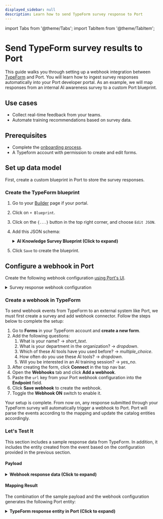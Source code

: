 ```yaml
---
displayed_sidebar: null
description: Learn how to send TypeForm survey response to Port
---
```


import Tabs from '@theme/Tabs';
import TabItem from '@theme/TabItem';

# Send TypeForm survey results to Port

This guide walks you through setting up a webhook integration between [TypeForm](https://www.typeform.com/) and Port. You will learn how to ingest survey responses automatically into your Port developer portal. As an example, we will map responses from an internal AI awareness survey to a custom Port blueprint.

## Use cases
- Collect real-time feedback from your teams.
- Automate training recommendations based on survey data.


## Prerequisites

- Complete the [onboarding process](/getting-started/overview).
- A Typeform account with permission to create and edit forms.


## Set up data model

First, create a custom blueprint in Port to store the survey responses.

### Create the TypeForm blueprint

1. Go to your [Builder](https://app.getport.io/settings/data-model) page if your portal.
2. Click on `+ Blueprint`.
3. Click on the `{...}` button in the top right corner, and choose `Edit JSON`.
4. Add this JSON schema:

    <details>
    <summary><b>AI Knowledge Survey Blueprint (Click to expand)</b></summary>

    ```json showLineNumbers
    {
      "identifier": "ai_knowledge_survey",
      "description": "Survey to measure the AI knowledge and awareness of developers",
      "title": "AI Knowledge Survey",
      "icon": "AI",
      "schema": {
        "properties": {
          "developer_name": {
            "type": "string",
            "title": "Developer Name"
          },
          "department": {
            "icon": "DefaultProperty",
            "title": "Department",
            "type": "string",
            "enum": [
              "Tech",
              "Customer Support",
              "Management",
              "Product",
              "Sales and Marketing"
            ],
            "enumColors": {
              "Tech": "lightGray",
              "Customer Support": "lightGray",
              "Management": "lightGray",
              "Product": "lightGray",
              "Sales and Marketing": "lightGray"
            }
          },
          "ai_tools": {
            "icon": "DefaultProperty",
            "title": "AI Tools",
            "type": "string",
            "enum": [
              "ChatGPT",
              "Copilot",
              "Gemini",
              "DeepSeek",
              "Cursor"
            ],
            "enumColors": {
              "ChatGPT": "lightGray",
              "Copilot": "lightGray",
              "Gemini": "lightGray",
              "DeepSeek": "lightGray",
              "Cursor": "lightGray"
            }
          },
          "ai_usage": {
            "icon": "DefaultProperty",
            "title": "AI Usage",
            "type": "string",
            "enum": [
              "Daily",
              "Weekly",
              "Monthly",
              "Rarely",
              "Never"
            ],
            "enumColors": {
              "Daily": "lightGray",
              "Weekly": "lightGray",
              "Monthly": "lightGray",
              "Rarely": "lightGray",
              "Never": "lightGray"
            }
          },
          "training": {
            "type": "boolean",
            "title": "Training"
          }
        },
        "required": []
      },
      "mirrorProperties": {},
      "calculationProperties": {},
      "aggregationProperties": {},
      "relations": {}
    }
    ```
    </details>

5. Click `Save` to create the blueprint.


## Configure a webhook in Port

Create the following webhook configuration [using Port's UI](/build-your-software-catalog/custom-integration/webhook/?operation=ui#configuring-webhook-endpoints).

<details>

<summary>Survey response webhook configuration</summary>

1. **Basic details** tab - fill the following details:
   1. Title : `AI Knowledge Survey Mapper`.
   2. Identifier : `ai_knowledge_survey_mapper`.
   3. Description : `A webhook configuration to map TypeForm responses to Port entities`.
   4. Icon : `AI`.
2. **Integration configuration** tab - fill the following JQ mapping:
  ```json showLineNumbers
  [
    {
      "blueprint": "ai_knowledge_survey",
      "operation": "create",
      "filter": "true",
      "entity": {
        "identifier": ".body.event_id",
        "title": ".body.form_response.answers[0].text",
        "properties": {
          "developer_name": ".body.form_response.answers[0].text",
          "department": ".body.form_response.answers[1].choice.label",
          "ai_tools": ".body.form_response.answers[2].choice.label",
          "ai_usage": ".body.form_response.answers[3].choice.label",
          "training": ".body.form_response.answers[4].boolean"
        }
      }
    }
  ]

  ```

3. Click **Save** at the bottom of the page.

</details>


### Create a webhook in TypeForm

To send webhook events from TypeForm to an external system like Port, we must first create a survey and add webhook connector. Follow the steps below to complete the setup:

1. Go to **Forms** in your TypeForm account and **create a new form**.
2. Add the following questions:
    1. What is your name? -> _short_text_.
    2. What is your department in the organization? -> _dropdown_.
    3. Which of these AI tools have you used before? -> _multiple_choice_.
    4. How often do you use these AI tools? -> _dropdown_.
    5. Will you be interested in an AI training session? -> _yes_no_.
3. After creating the form, click **Connect** in the top nav bar.
4. Open the **Webhooks** tab and click **Add a webhook**.
5. Paste the `url` key from your Port webhook configuration into the **Endpoint** field.
6. Click **Save webhook** to create the webhook.
7. Toggle the **Webhook ON** switch to enable it.

Your setup is complete. From now on, any response submitted through your TypeForm survey will automatically trigger a webhook to Port. Port will parse the events according to the mapping and update the catalog entities accordingly.

### Let's Test It

This section includes a sample response data from TypeForm. In addition, it includes the entity created from the event based on the configuration provided in the previous section.

#### Payload

<details>
<summary><b>Webhook response data (Click to expand)</b></summary>

```json showLineNumbers
{
  "body": {
    "event_id": "01JWEMAENP1BC8TJFAHZG9QNB1",
    "event_type": "form_response",
    "form_response": {
      "form_id": "S0HZ6V5J",
      "token": "0f1rjywno369yj0f1rrb104rih4b4ja0",
      "landed_at": "2025-05-29T18:19:03Z",
      "submitted_at": "2025-05-29T18:19:25Z",
      "definition": {
        "id": "S0HZ6V5J",
        "title": "spending behavior",
        "fields": [
          {
            "id": "CUwM2iPNpvkg",
            "ref": "cc83a3ba-ac67-465c-8ba6-f637113a48dc",
            "type": "short_text",
            "title": "What is your name?",
            "properties": {}
          },
          {
            "id": "T92QC3ToyAkD",
            "ref": "6e511fb7-bf69-4beb-9026-391155266a10",
            "type": "dropdown",
            "title": "What is your department in the organization?",
            "properties": {},
            "choices": [
              {
                "id": "TJlliTe6iJLV",
                "ref": "27257742-3bd2-4e44-9c7c-64b7fa9ba3d6",
                "label": "Management"
              },
              {
                "id": "RMmL20Lfkxwb",
                "ref": "4041b1e2-3087-468d-9968-474526e37dfb",
                "label": "Tech"
              },
              {
                "id": "VQ1mhsfzomo1",
                "ref": "568613d1-f940-4d6a-8a1f-8506bd0cb09e",
                "label": "Sales and Marketing"
              },
              {
                "id": "0WA0UvTZYPCv",
                "ref": "09344f10-017a-4a68-9fef-2ff6157224c7",
                "label": "Customer Support"
              },
              {
                "id": "mHCHLkFrcey2",
                "ref": "4c9affde-de73-4590-bbc7-81d4a9f668ad",
                "label": "Product"
              }
            ]
          },
          {
            "id": "GR7BnV5pOdou",
            "ref": "053f638f-f615-4c64-a1f8-38d60f83ecf5",
            "type": "multiple_choice",
            "title": "Which of these AI tools have you used before?",
            "properties": {},
            "choices": [
              {
                "id": "PVt4x75CTV7p",
                "ref": "9e79c4dc-b434-46a5-afb4-d20378f80dfb",
                "label": "ChatGPT"
              },
              {
                "id": "Ig57SAGqnFTy",
                "ref": "20051221-1b5b-4cad-94cb-61d51ab3439a",
                "label": "Copilot"
              },
              {
                "id": "tt4TfJrjQWGI",
                "ref": "344201af-d1db-4444-b9d5-8d8d342ad6fa",
                "label": "Cursor"
              },
              {
                "id": "IQMpCX2l6Ouo",
                "ref": "5c96806c-29a9-46f4-b854-347c16e662f1",
                "label": "Gemini"
              },
              {
                "id": "XLo0G1iyMMyI",
                "ref": "b568044d-bf0a-4e9f-a3e0-d44246adf07f",
                "label": "DeepSeek"
              }
            ]
          },
          {
            "id": "ysFrGvLe7g8R",
            "ref": "7b744f3d-3497-45e9-acaa-5426e02e4f5c",
            "type": "dropdown",
            "title": "How often do you use these AI tools?",
            "properties": {},
            "choices": [
              {
                "id": "hD1CnSi8X6j2",
                "ref": "aaa1bf43-4603-4afe-abda-aedb16241cec",
                "label": "Daily"
              },
              {
                "id": "jVe9Qo7IjfVR",
                "ref": "4d3d641d-4971-4275-bf00-a526b3a599f7",
                "label": "Weekly"
              },
              {
                "id": "k0ZCQiOCvAzu",
                "ref": "2ceb25db-1072-4fb8-adb4-7095a984747d",
                "label": "Monthly"
              },
              {
                "id": "5ml4Orgqnco1",
                "ref": "0a3f312c-3fb3-4367-bda1-c3c1d189743c",
                "label": "Rarely"
              },
              {
                "id": "hVBdNeLwf1uW",
                "ref": "8c1812fd-b620-438f-8545-cc1f9f25905e",
                "label": "Never"
              }
            ]
          },
          {
            "id": "kihSoLTdGCBj",
            "ref": "f099c8b3-992a-459e-b531-c0d91b57947b",
            "type": "yes_no",
            "title": "Would you be interested in an AI training session?",
            "properties": {}
          }
        ],
        "endings": [
          {
            "id": "DefaultTyScreen",
            "ref": "default_tys",
            "title": "Thanks for completing this typeform\nNow *create your own* — it's free, easy, & beautiful",
            "type": "thankyou_screen",
            "properties": {
              "button_text": "Create a *typeform*",
              "show_button": true,
              "share_icons": false,
              "button_mode": "default_redirect"
            },
            "attachment": {
              "type": "image",
              "href": "https://images.typeform.com/images/2dpnUBBkz2VN"
            }
          }
        ],
        "settings": {
          "partial_responses_to_all_integrations": true
        }
      },
      "answers": [
        {
          "type": "text",
          "text": "John Doe",
          "field": {
            "id": "CUwM2iPNpvkg",
            "type": "short_text",
            "ref": "cc83a3ba-ac67-465c-8ba6-f637113a48dc"
          }
        },
        {
          "type": "choice",
          "choice": {
            "id": "mHCHLkFrcey2",
            "label": "Product",
            "ref": "4c9affde-de73-4590-bbc7-81d4a9f668ad"
          },
          "field": {
            "id": "T92QC3ToyAkD",
            "type": "dropdown",
            "ref": "6e511fb7-bf69-4beb-9026-391155266a10"
          }
        },
        {
          "type": "choice",
          "choice": {
            "id": "PVt4x75CTV7p",
            "label": "ChatGPT",
            "ref": "9e79c4dc-b434-46a5-afb4-d20378f80dfb"
          },
          "field": {
            "id": "GR7BnV5pOdou",
            "type": "multiple_choice",
            "ref": "053f638f-f615-4c64-a1f8-38d60f83ecf5"
          }
        },
        {
          "type": "choice",
          "choice": {
            "id": "jVe9Qo7IjfVR",
            "label": "Weekly",
            "ref": "4d3d641d-4971-4275-bf00-a526b3a599f7"
          },
          "field": {
            "id": "ysFrGvLe7g8R",
            "type": "dropdown",
            "ref": "7b744f3d-3497-45e9-acaa-5426e02e4f5c"
          }
        },
        {
          "type": "boolean",
          "boolean": true,
          "field": {
            "id": "kihSoLTdGCBj",
            "type": "yes_no",
            "ref": "f099c8b3-992a-459e-b531-c0d91b57947b"
          }
        }
      ],
      "ending": {
        "id": "DefaultTyScreen",
        "ref": "default_tys"
      }
    }
  },
  "headers": {
    "Host": "ingest.getport.io",
    "User-Agent": "Typeform Webhooks",
    "Content-Length": "3782",
    "Accept-Encoding": "gzip",
    "Content-Type": "application/json",
    "Traceparent": "00-68a952b4da8dd361b988107e109a517f-aaf1e8c61b2ce46e-01",
    "X-Forwarded-Host": "ingest.getport.io",
    "X-Forwarded-Server": "public-traefik-5649595896-njqwf",
    "X-Real-Ip": "10.0.47.100",
    "X-Replaced-Path": "/Ldjb8sHpAsmU264I",
    "host": "ingest.getport.io",
    "user-agent": "Typeform Webhooks",
    "content-length": "3782",
    "accept-encoding": "gzip",
    "content-type": "application/json",
    "traceparent": "00-68a952b4da8dd361b988107e109a517f-aaf1e8c61b2ce46e-01",
    "x-forwarded-host": "ingest.getport.io",
    "x-forwarded-server": "public-traefik-5649595896-njqwf",
    "x-real-ip": "10.0.47.100",
    "x-replaced-path": "/Ldjb8sHpAsmU264I"
  },
  "queryParams": {}
}
```

</details>

#### Mapping Result

The combination of the sample payload and the webhook configuration generates the following Port entity:

<details>
<summary><b>TypeForm response entity in Port (Click to expand)</b></summary>

```json showLineNumbers
{
  "blueprint": "ai_knowledge_survey",
  "identifier": "01JWEMAENP1BC8TJFAHZG9QNB1",
  "createdAt": "2025-05-29T18:19:26.383Z",
  "updatedBy": "ai_knowledge_survey_mapper",
  "createdBy": "ai_knowledge_survey_mapper",
  "team": [],
  "title": "John Doe",
  "relations": {},
  "properties": {
    "ai_tools": "ChatGPT",
    "developer_name": "John Doe",
    "ai_usage": "Weekly",
    "training": true,
    "department": "Product"
  },
  "updatedAt": "2025-05-29T18:19:26.383Z"
}
```
</details>
